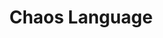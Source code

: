 ---
blog: https://chaos-lang.org/blog/
codehost: https://github.com/https://github.com/chaos-lang/chaos
logohandle: chaos-lang
sort: chaos-lang
title: Chaos Language
website: https://chaos-lang.org/
---